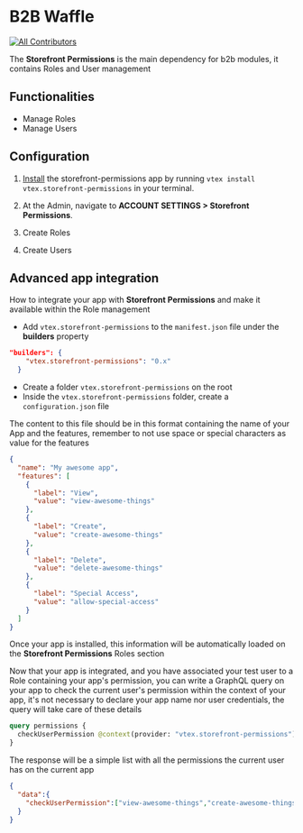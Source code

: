 # B2B Waffle
<!-- ALL-CONTRIBUTORS-BADGE:START - Do not remove or modify this section -->

[![All Contributors](https://img.shields.io/badge/all_contributors-0-orange.svg?style=flat-square)](#contributors-)

<!-- ALL-CONTRIBUTORS-BADGE:END -->

The **Storefront Permissions** is the main dependency for b2b modules, it contains Roles and User management

## Functionalities
- Manage Roles
- Manage Users

## Configuration

1. [Install](https://vtex.io/docs/recipes/development/installing-an-app/) the storefront-permissions app by running `vtex install vtex.storefront-permissions` in your terminal.
2. At the Admin, navigate to **ACCOUNT SETTINGS > Storefront Permissions**.

3. Create Roles

4. Create Users

## Advanced app integration

How to integrate your app with **Storefront Permissions** and make it available within the Role management

- Add `vtex.storefront-permissions` to the `manifest.json` file under the **builders** property
```JSON
"builders": {
    "vtex.storefront-permissions": "0.x"
  }
```

- Create a folder `vtex.storefront-permissions` on the root
- Inside the `vtex.storefront-permissions` folder, create a `configuration.json` file

The content to this file should be in this format containing the name of your App and the features, remember to not use space or special characters as value for the features

```JSON
{
  "name": "My awesome app",
  "features": [
    {
      "label": "View",
      "value": "view-awesome-things"
    },
    {
      "label": "Create",
      "value": "create-awesome-things"
    },
    {
      "label": "Delete",
      "value": "delete-awesome-things"
    },
    {
      "label": "Special Access",
      "value": "allow-special-access"
    }
  ]
}
```
Once your app is installed, this information will be automatically loaded on the **Storefront Permissions** Roles section

Now that your app is integrated, and you have associated your test user to a Role containing your app's permission, you can write a GraphQL query on your app to check the current user's permission within the context of your app, it's not necessary to declare your app name nor user credentials, the query will take care of these details

```graphql
query permissions {
  checkUserPermission @context(provider: "vtex.storefront-permissions")
}
```

The response will be a simple list with all the permissions the current user has on the current app

```JSON
{
  "data":{
    "checkUserPermission":["view-awesome-things","create-awesome-things","delete-awesome-things"]
  }
}
```
